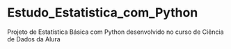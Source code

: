 # Estudo_Estatistica_com_Python
Projeto de Estatística Básica com Python desenvolvido no curso de Ciência de Dados da Alura 
